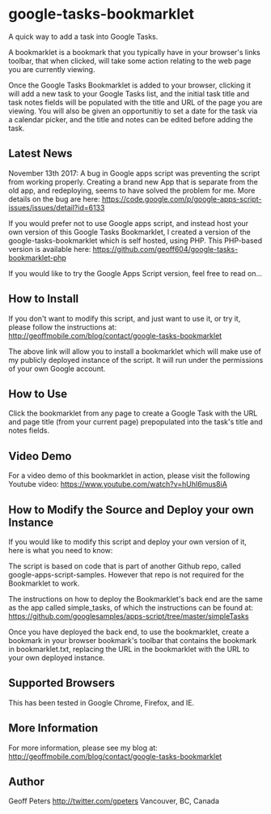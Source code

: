 # google-tasks-bookmarklet
A quick way to add a task into Google Tasks.

A bookmarklet is a bookmark that you typically have
in your browser's links toolbar, that when clicked, will
take some action relating to the web page you are currently
viewing. 

Once the Google Tasks Bookmarklet is added to your browser,
clicking it will add a new task to your Google Tasks list,
and the initial task title and task notes fields will be
populated with the title and URL of the page you are viewing.
You will also be given an opportunitiy to set a date for
the task via a calendar picker, and the title and notes
can be edited before adding the task.

## Latest News

November 13th 2017:
A bug in Google apps script was preventing the script from
working properly. Creating a brand new App that is separate
from the old app, and redeploying, seems to have solved the
problem for me. More details on the bug are here:
https://code.google.com/p/google-apps-script-issues/issues/detail?id=6133

If you would prefer not to use Google apps script, and instead
host your own version of this Google Tasks Bookmarklet, I created
a version of the google-tasks-bookmarklet which is self hosted, 
using PHP. This PHP-based version is available here: 
https://github.com/geoff604/google-tasks-bookmarklet-php

If you would like to try the Google Apps Script version, feel free to read on...

## How to Install

If you don't want to modify this script, and just want to
use it, or try it, please follow the instructions at:
http://geoffmobile.com/blog/contact/google-tasks-bookmarklet

The above link will allow you to install a bookmarklet which
will make use of my publicly deployed instance of the script. 
It will run under the permissions of your own Google account.

## How to Use

Click the bookmarklet from any page to create a Google Task
with the URL and page title (from your current page)
prepopulated into the task's title and notes fields.

## Video Demo

For a video demo of this bookmarklet in action, please visit
the following Youtube video:
https://www.youtube.com/watch?v=hUhI6mus8iA

## How to Modify the Source and Deploy your own Instance

If you would like to modify this script and deploy your own
version of it, here is what you need to know:

The script is based on code that is part of another Github
repo, called google-apps-script-samples. However that repo
is not required for the Bookmarklet to work.

The instructions on how to deploy the Bookmarklet's back
end are the same as the app called simple_tasks, of which
the instructions can be found at:
https://github.com/googlesamples/apps-script/tree/master/simpleTasks

Once you have deployed the back end, to use the bookmarklet,
create a bookmark in your browser bookmark's toolbar
that contains the bookmark in bookmarklet.txt, replacing the
URL in the bookmarklet with the URL to your own deployed
instance.

## Supported Browsers

This has been tested in Google Chrome, Firefox, and IE.

## More Information

For more information, please see my blog at:
http://geoffmobile.com/blog/contact/google-tasks-bookmarklet

## Author

Geoff Peters http://twitter.com/gpeters
Vancouver, BC, Canada
